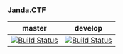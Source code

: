 ### Janda.CTF

| master | develop |
|:------:|:-----------:|
|[![Build Status](http://nas:8081/buildStatus/icon?job=Janda.CTF/master)](http://nas:8081/job/Janda.CTF/job/master)|[![Build Status](http://nas:8081/buildStatus/icon?job=Janda.CTF/develop)](http://nas:8081/job/Janda.CTF/job/develop)|



